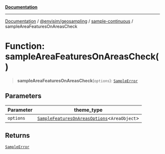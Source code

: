 [**Documentation**](../../../../README.md)

---

[Documentation](../../../../README.md) / [@envisim/geosampling](../../README.md) / [sample-continuous](../README.md) / sampleAreaFeaturesOnAreasCheck

# Function: sampleAreaFeaturesOnAreasCheck()

> **sampleAreaFeaturesOnAreasCheck**(`options`): [`SampleError`](../../errors/type-aliases/SampleError.md)

## Parameters

| Parameter | theme_type                                                                                      |
| --------- | ----------------------------------------------------------------------------------------------- |
| `options` | [`SampleFeaturesOnAreasOptions`](../interfaces/SampleFeaturesOnAreasOptions.md)\<`AreaObject`\> |

## Returns

[`SampleError`](../../errors/type-aliases/SampleError.md)
